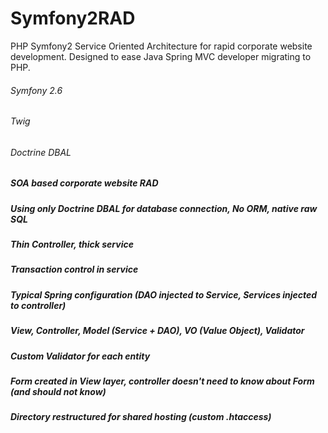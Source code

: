 # Symfony2RAD
PHP Symfony2 Service Oriented Architecture for rapid corporate website development. 
Designed to ease Java Spring MVC developer migrating to PHP.

###### Symfony 2.6
###### Twig
###### Doctrine DBAL

##### SOA based corporate website RAD
##### Using only Doctrine DBAL for database connection, No ORM, native raw SQL
##### Thin Controller, thick service
##### Transaction control in service
##### Typical Spring configuration (DAO injected to Service, Services injected to controller)
##### View, Controller, Model (Service + DAO), VO (Value Object), Validator
##### Custom Validator for each entity
##### Form created in View layer, controller doesn't need to know about Form (and should not know)
##### Directory restructured for shared hosting (custom .htaccess)

